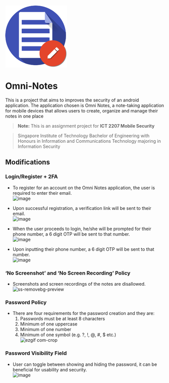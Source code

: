  ![icon](assets/logo.png)

Omni-Notes
==========

This is a project that aims to improves the security of an android application. The application chosen is Omni Notes, a note-taking application for mobile devices that allows users to create, organize and manage their notes in one place
> **Note:** This is an assignment project for  **ICT 2207 Mobile Security** 

> Singapore Institute of Technology Bachelor of Engineering with Honours in Information and Communications Technology majoring in Information Security

## Modifications

### Login/Register + 2FA  
 - To register for an account on the Omni Notes application, the user is required to enter their email.  
 ![image](https://user-images.githubusercontent.com/59412437/229137940-05fb58e1-9c4a-41c6-9e06-8767752c3a87.png)

 - Upon successful registration, a verification link will be sent to their email.  
 ![image](https://user-images.githubusercontent.com/59412437/229138275-c753c2f1-1233-4e5c-9576-1bba829c95d4.png)

 - When the user proceeds to login, he/she will be prompted for their phone number, a 6 digit OTP will be sent to that number.  
 ![image](https://user-images.githubusercontent.com/59412437/229138895-7199cc4d-a294-41c7-abdb-dfafbafac779.png)

 - Upon inputting their phone number, a 6 digit OTP will be sent to that number.  
 ![image](https://user-images.githubusercontent.com/59412437/229139082-b5a6b434-7cb4-4485-a965-23eb47bfe0bb.png)

### ‘No Screenshot’ and ‘No Screen Recording’ Policy  
 - Screenshots and screen recordings of the notes are disallowed. 
 ![ss-removebg-preview](https://user-images.githubusercontent.com/59412437/229263995-3b5ec513-94ca-4c7c-a300-2f151bfba92a.png)
 
### Password Policy 
  - There are four requirements for the password creation and they are:  
    1. Passwords must be at least 8 characters  
    2. Minimum of one uppercase  
    3. Minimum of one number  
    4. Minimum of one symbol (e.g. ?, !, @, #, $ etc.)  
![ezgif com-crop](https://user-images.githubusercontent.com/59412437/229144003-2c284c19-1b9b-4e2a-9caf-391f6beb26dc.gif)

### Password Visibility Field  
 - User can toggle between showing and hiding the password, it can be beneficial for usability and security.  
![image](https://user-images.githubusercontent.com/59412437/229144465-e201594e-03bb-42ac-8d75-cadcc8311198.png)


 
